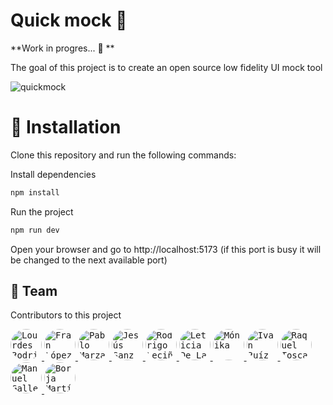 # Quick mock 🎨

**Work in progres... 🚧 **

The goal of this project is to create an open source low fidelity UI mock tool 

![quickmock](https://github.com/user-attachments/assets/a26e7302-0847-4377-80f0-39098791b371)

# 🚀 Installation

Clone this repository and run the following commands:

Install dependencies

```bash
npm install
```

Run the project

```bash
npm run dev
```

Open your browser and go to http://localhost:5173 (if this port is busy it will be changed to the next available port)

## 👥 Team

Contributors to this project

<p align="left">
  <a href="https://github.com/LourdesRsdp">
    <kbd><img src="https://github.com/LourdesRsdp.png" alt="Lourdes Rodriguez" width="50" height="50" style="border-radius: 50%;"></kbd>
  </a>
  <a href="https://github.com/Franlop7">
    <kbd><img src="https://github.com/Franlop7.png" alt="Fran López" width="50" height="50" style="border-radius: 50%;"></kbd>
  </a>
  <a href="https://github.com/oleojake">
    <kbd><img src="https://github.com/oleojake.png" alt="Pablo Marzal" width="50" height="50" style="border-radius: 50%;"></kbd>
  </a>
  <a href="https://github.com/jsanzdev">
    <kbd><img src="https://github.com/jsanzdev.png" alt="Jesús Sanz" width="50" height="50" style="border-radius: 50%;"></kbd>
  </a>
  <a href="https://github.com/devrodrigolec">
    <kbd><img src="https://github.com/devrodrigolec.png" alt="Rodrigo Leciñana" width="50" height="50" style="border-radius: 50%;"></kbd>
  </a>
  <a href="https://github.com/deletidev">
    <kbd><img src="https://github.com/deletidev.png" alt="Leticia De La Osa" width="50" height="50" style="border-radius: 50%;"></kbd>
  </a>
    <a href="https://github.com/monikMononoke">
    <kbd><img src="https://github.com/monikMononoke.png" alt="Mónika" width="50" height="50" style="border-radius: 50%;"></kbd>
  </a>
  </a>
    <a href="https://github.com/Ivanruii">
    <kbd><img src="https://github.com/Ivanruii" alt="Ivan Ruíz" width="50" height="50" style="border-radius: 50%;"></kbd>
  </a>
  </a>
    <a href="https://github.com/raquetelio">
    <kbd><img src="https://github.com/raquetelio.png" alt="Raquel Toscano" width="50" height="50" style="border-radius: 50%;"></kbd>
  </a>
  </a>
    <a href="https://github.com/manugallegob">
    <kbd><img src="https://github.com/manugallegob.png" alt="Manuel Gallego" width="50" height="50" style="border-radius: 50%;"></kbd>
  </a>
  <a href="https://github.com/Bomasen">
    <kbd><img src="https://github.com/Bomasen.png" alt="Borja Martínez Sendra" width="50" height="50" style="border-radius: 50%;"></kbd>
  </a>
</p>

